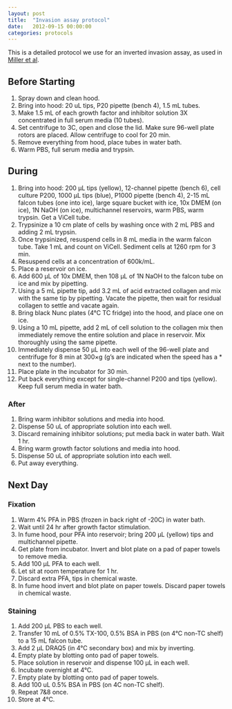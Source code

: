 ```yaml
---
layout: post
title:  "Invasion assay protocol"
date:   2012-09-15 00:00:00
categories: protocols
---
```


<div class="alert info">This is a detailed protocol we use for an inverted invasion assay, as used in <a href="https://www.pnas.org/content/early/2013/05/14/1222387110.abstract">Miller et al</a>. </div>
             
<!--more-->
             
<h2>Before Starting</h2>

<ol>
<li>Spray down and clean hood.</li>
<li>Bring into hood: 20 uL tips, P20 pipette (bench 4), 1.5 mL tubes.</li>
<li>Make 1.5 mL of each growth factor and inhibitor solution 3X concentrated in full serum media (10 tubes).</li>
<li>Set centrifuge to 3C, open and close the lid. Make sure 96-well plate rotors are placed. Allow centrifuge to cool for 20 min.</li>
<li>Remove everything from hood, place tubes in water bath.</li>
<li>Warm PBS, full serum media and trypsin.</li>
</ol>


<h2>During</h2>

<ol>
<li>Bring into hood: 200 μL tips (yellow), 12-channel pipette (bench 6), cell culture P200, 1000 μL tips (blue), P1000 pipette (bench 4), 2-15 mL falcon tubes (one into ice), large square bucket with ice, 10x DMEM (on ice), 1N NaOH (on ice), multichannel reservoirs, warm PBS, warm trypsin. Get a ViCell tube.</li>
<li>Trypsinize a 10 cm plate of cells by washing once with 2 mL PBS and adding 2 mL trypsin.</li>
<li>Once trypsinized, resuspend cells in 8 mL media in the warm falcon tube. Take 1 mL and count on ViCell. Sediment cells at 1260 rpm for 3 min.</li>
<li>Resuspend cells at a concentration of 600k/mL.</li>
<li>Place a reservoir on ice.</li>
<li>Add 600 μL of 10x DMEM, then 108 μL of 1N NaOH to the falcon tube on ice and mix by pipetting.</li>
<li>Using a 5 mL pipette tip, add 3.2 mL of acid extracted collagen and mix with the same tip by pipetting. Vacate the pipette, then wait for residual collagen to settle and vacate again.</li>
<li>Bring black Nunc plates (4°C TC fridge) into the hood, and place one on ice.</li>
<li>Using a 10 mL pipette, add 2 mL of cell solution to the collagen mix then immediately remove the entire solution and place in reservoir. Mix thoroughly using the same pipette.</li>
<li>Immediately dispense 50 μL into each well of the 96-well plate and centrifuge for 8 min at 300×g (g’s are indicated when the speed has a * next to the number).</li>
<li>Place plate in the incubator for 30 min.</li>
<li>Put back everything except for single-channel P200 and tips (yellow). Keep full serum media in water bath.</li>
</ol>

<h3>After</h3>

<ol>
<li>Bring warm inhibitor solutions and media into hood.</li>
<li>Dispense 50 uL of appropriate solution into each well.</li>
<li>Discard remaining inhibitor solutions; put media back in water bath. Wait 1 hr.</li>
<li>Bring warm growth factor solutions and media into hood.</li>
<li>Dispense 50 uL of appropriate solution into each well.</li>
<li>Put away everything.</li>
</ol>


<h2>Next Day</h2>

<h3>Fixation</h3>

<ol>
<li>Warm 4% PFA in PBS (frozen in back right of -20C) in water bath.</li>
<li>Wait until 24 hr after growth factor stimulation.</li>
<li>In fume hood, pour PFA into reservoir; bring 200 μL (yellow) tips and multichannel pipette.</li>
<li>Get plate from incubator. Invert and blot plate on a pad of paper towels to remove media.</li>
<li>Add 100 μL PFA to each well.</li>
<li>Let sit at room temperature for 1 hr.</li>
<li>Discard extra PFA, tips in chemical waste.</li>
<li>In fume hood invert and blot plate on paper towels. Discard paper towels in chemical waste.</li>
</ol>

<h3>Staining</h3>

<ol>
<li>Add 200 μL PBS to each well.</li>
<li>Transfer 10 mL of 0.5% TX-100, 0.5% BSA in PBS (on 4°C non-TC shelf) to a 15 mL falcon tube.</li>
<li>Add 2 μL DRAQ5 (in 4°C secondary box) and mix by inverting.</li>
<li>Empty plate by blotting onto pad of paper towels.</li>
<li>Place solution in reservoir and dispense 100 μL in each well.</li>
<li>Incubate overnight at 4°C.</li>
<li>Empty plate by blotting onto pad of paper towels.</li>
<li>Add 100 uL 0.5% BSA in PBS (on 4C non-TC shelf).</li>
<li>Repeat 7&8 once.</li>
<li>Store at 4°C.</li>
</ol>